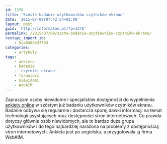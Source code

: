 ```yaml
---
id: 1376
title: 'Szóste badanie użytkowników czytników ekranu'
date: '2015-07-09T07:42:54+02:00'
layout: post
guid: 'http://informaton.pl/?p=1376'
permalink: /2015/07/09/szste-badanie-uzytkownikw-czytnikw-ekranu/
restapi_import_id:
    - 5ca8405547793
categories:
    - artykuły
tags:
    - ankieta
    - badania
    - 'czytniki ekranu'
    - formularz
    - niewidomi
    - WebAIM
---
```


Zapraszam osoby niewidome i specjalistów dostępności do wypełnienia [ankiety online](http://webaim.org/projects/screenreadersurvey6/) w szóstym już badaniu użytkowników czytników ekranu. Badanie odbywa się regularnie i dostarcza sporej dawki informacji na temat technologii asystujących oraz dostępności stron internetowych. Co prawda dotyczy głównie osób niewidomych, ale to bardzo duża grupa użytkowników i do tego najbardziej narażona na problemy z dostępnością stron internetowych. Ankieta jest po angielsku, a przygotowała ją firma WebAIM.